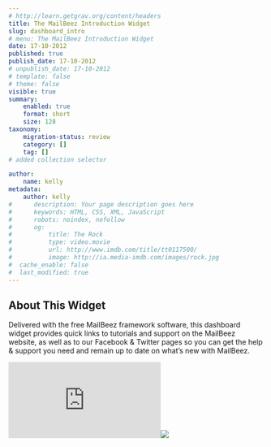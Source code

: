 ```yaml
---
# http://learn.getgrav.org/content/headers
title: The MailBeez Introduction Widget
slug: dashboard_intro
# menu: The MailBeez Introduction Widget
date: 17-10-2012
published: true
publish_date: 17-10-2012
# unpublish_date: 17-10-2012
# template: false
# theme: false
visible: true
summary:
    enabled: true
    format: short
    size: 128
taxonomy:
    migration-status: review
    category: []
    tag: []
# added collection selector

author:
    name: kelly
metadata:
    author: kelly
#      description: Your page description goes here
#      keywords: HTML, CSS, XML, JavaScript
#      robots: noindex, nofollow
#      og:
#          title: The Rock
#          type: video.movie
#          url: http://www.imdb.com/title/tt0117500/
#          image: http://ia.media-imdb.com/images/rock.jpg
#  cache_enable: false
#  last_modified: true
---
```


## About This Widget

Delivered with the free MailBeez framework software, this dashboard widget provides quick links to tutorials and support on the MailBeez website, as well as to our Facebook & Twitter pages so you can get the help & support you need and remain up to date on what’s new with MailBeez.

[![](http://localhost/wordpress_mailbeez_EOL/wp-content/themes/awake/lib/scripts/timthumb/thumb.php?src=http://www.mailbeez.com/images/doc/dashboardbeez/mailbeez_intro.png&w=270&h=94&zc=1&q=100 "MailBeez Intro Widget")](http://www.mailbeez.com/images/doc/dashboardbeez/mailbeez_intro.png "MailBeez Intro Widget")![](http://localhost/wordpress_mailbeez_EOL/wp-content/themes/awake/images/shortcodes/image_shadow.png)
